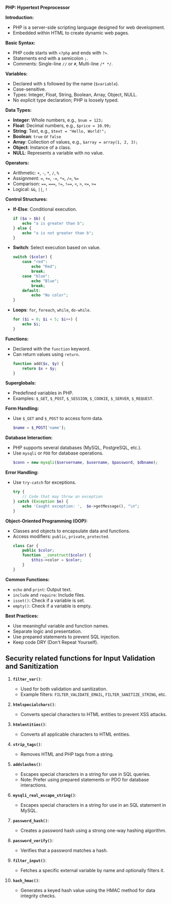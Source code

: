 **PHP: Hypertext Preprocessor**

**Introduction:**
- PHP is a server-side scripting language designed for web development.
- Embedded within HTML to create dynamic web pages.

**Basic Syntax:**
- PHP code starts with `<?php` and ends with `?>`.
- Statements end with a semicolon `;`.
- Comments: Single-line `//` or `#`, Multi-line `/* */`.

**Variables:**
- Declared with `$` followed by the name (`$variable`).
- Case-sensitive.
- Types: Integer, Float, String, Boolean, Array, Object, NULL.
- No explicit type declaration; PHP is loosely typed.

**Data Types:**
- **Integer**: Whole numbers, e.g., `$num = 123;`
- **Float**: Decimal numbers, e.g., `$price = 10.99;`
- **String**: Text, e.g., `$text = "Hello, World!";`
- **Boolean**: `true` or `false`
- **Array**: Collection of values, e.g., `$array = array(1, 2, 3);`
- **Object**: Instance of a class.
- **NULL**: Represents a variable with no value.

**Operators:**
- Arithmetic: `+`, `-`, `*`, `/`, `%`
- Assignment: `=`, `+=`, `-=`, `*=`, `/=`, `%=`
- Comparison: `==`, `===`, `!=`, `!==`, `<`, `>`, `<=`, `>=`
- Logical: `&&`, `||`, `!`

**Control Structures:**
- **If-Else**: Conditional execution.
  ```php
  if ($a > $b) {
      echo "a is greater than b";
  } else {
      echo "a is not greater than b";
  }
  ```
- **Switch**: Select execution based on value.
  ```php
  switch ($color) {
      case "red":
          echo "Red";
          break;
      case "blue":
          echo "Blue";
          break;
      default:
          echo "No color";
  }
  ```
- **Loops**: `for`, `foreach`, `while`, `do-while`.
  ```php
  for ($i = 0; $i < 5; $i++) {
      echo $i;
  }
  ```

**Functions:**
- Declared with the `function` keyword.
- Can return values using `return`.
  ```php
  function add($x, $y) {
      return $x + $y;
  }
  ```

**Superglobals:**
- Predefined variables in PHP.
- Examples: `$_GET`, `$_POST`, `$_SESSION`, `$_COOKIE`, `$_SERVER`, `$_REQUEST`.

**Form Handling:**
- Use `$_GET` and `$_POST` to access form data.
  ```php
  $name = $_POST['name'];
  ```

**Database Interaction:**
- PHP supports several databases (MySQL, PostgreSQL, etc.).
- Use `mysqli` or `PDO` for database operations.
  ```php
  $conn = new mysqli($servername, $username, $password, $dbname);
  ```

**Error Handling:**
- Use `try-catch` for exceptions.
  ```php
  try {
      // Code that may throw an exception
  } catch (Exception $e) {
      echo 'Caught exception: ',  $e->getMessage(), "\n";
  }
  ```

**Object-Oriented Programming (OOP):**
- Classes and objects to encapsulate data and functions.
- Access modifiers: `public`, `private`, `protected`.
  ```php
  class Car {
      public $color;
      function __construct($color) {
          $this->color = $color;
      }
  }
  ```

**Common Functions:**
- `echo` and `print`: Output text.
- `include` and `require`: Include files.
- `isset()`: Check if a variable is set.
- `empty()`: Check if a variable is empty.

**Best Practices:**
- Use meaningful variable and function names.
- Separate logic and presentation.
- Use prepared statements to prevent SQL injection.
- Keep code DRY (Don't Repeat Yourself).

## Security related functions for Input Validation and Sanitization
1. **`filter_var()`**: 
   - Used for both validation and sanitization. 
   - Example filters: `FILTER_VALIDATE_EMAIL`, `FILTER_SANITIZE_STRING`, etc.

2. **`htmlspecialchars()`**: 
   - Converts special characters to HTML entities to prevent XSS attacks.

3. **`htmlentities()`**: 
   - Converts all applicable characters to HTML entities.

4. **`strip_tags()`**: 
   - Removes HTML and PHP tags from a string.

5. **`addslashes()`**: 
   - Escapes special characters in a string for use in SQL queries.
   - Note: Prefer using prepared statements or PDO for database interactions.

6. **`mysqli_real_escape_string()`**: 
   - Escapes special characters in a string for use in an SQL statement in MySQL.

7. **`password_hash()`**: 
   - Creates a password hash using a strong one-way hashing algorithm.

8. **`password_verify()`**: 
   - Verifies that a password matches a hash.

9. **`filter_input()`**: 
   - Fetches a specific external variable by name and optionally filters it.

10. **`hash_hmac()`**: 
    - Generates a keyed hash value using the HMAC method for data integrity checks.

